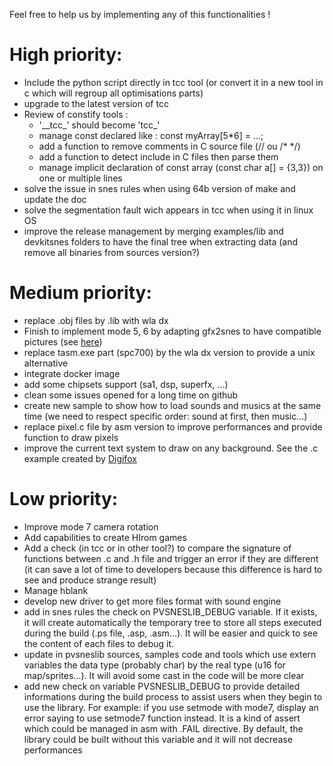 Feel free to help us by implementing any of this functionalities !

# High priority:

- Include the python script directly in tcc tool (or convert it in a new tool in c which will regroup all optimisations parts)
- upgrade to the latest version of tcc
- Review of constify tools :
	- '\_\_tcc_' should become 'tcc_'
	- manage const declared like : const myArray[5*6] = ...;
	- add a function to remove comments in C source file (// ou /* */)
	- add a function to detect include in C files then parse them
	- manage implicit declaration of const array (const char a[] = {3,3}) on one or multiple lines
- solve the issue in snes rules when using 64b version of make and update the doc
- solve the segmentation fault wich appears in tcc when using it in linux OS
- improve the release management by merging examples/lib and devkitsnes folders to have the final tree when extracting data (and remove all binaries from sources version?)

# Medium priority:

- replace .obj files by .lib with wla dx
- Finish to implement mode 5, 6 by adapting gfx2snes to have compatible pictures (see [here](https://github.com/alekmaul/pvsneslib/issues/14))
- replace tasm.exe part (spc700) by the wla dx version to provide a unix alternative
- integrate docker image
- add some chipsets support (sa1, dsp, superfx, ...)
- clean some issues opened for a long time on github
- create new sample to show how to load sounds and musics at the same time (we need to respect specific order: sound at first, then music...)
- replace pixel.c file by asm version to improve performances and provide function to draw pixels
- improve the current text system to draw on any background. See the .c example created by [Digifox](https://github.com/malayli/snes-bg3-text)

# Low priority:

- Improve mode 7 camera rotation
- Add capabilities to create HIrom games
- Add a check (in tcc or in other tool?) to compare the signature of functions between .c and .h file and trigger an error if they are different (it can save a lot of time to developers because this difference is hard to see and produce strange result)
- Manage hblank
- develop new driver to get more files format with sound engine
- add in snes rules the check on PVSNESLIB_DEBUG variable. If it exists, it will create automatically the temporary tree to store all steps executed during the build (.ps file, .asp, .asm...). It will be easier and quick to see the content of each files to debug it.
- update in pvsneslib sources, samples code and tools which use extern variables the data type (probably char) by the real type (u16 for map/sprites...). It will avoid some cast in the code will be more clear
- add new check on variable PVSNESLIB_DEBUG to provide detailed informations during the build process to assist users when they begin to use the library. For example: if you use setmode with mode7, display an error saying to use setmode7 function instead. It is a kind of assert which could be managed in asm with .FAIL directive. By default, the library could be built without this variable and it will not decrease performances